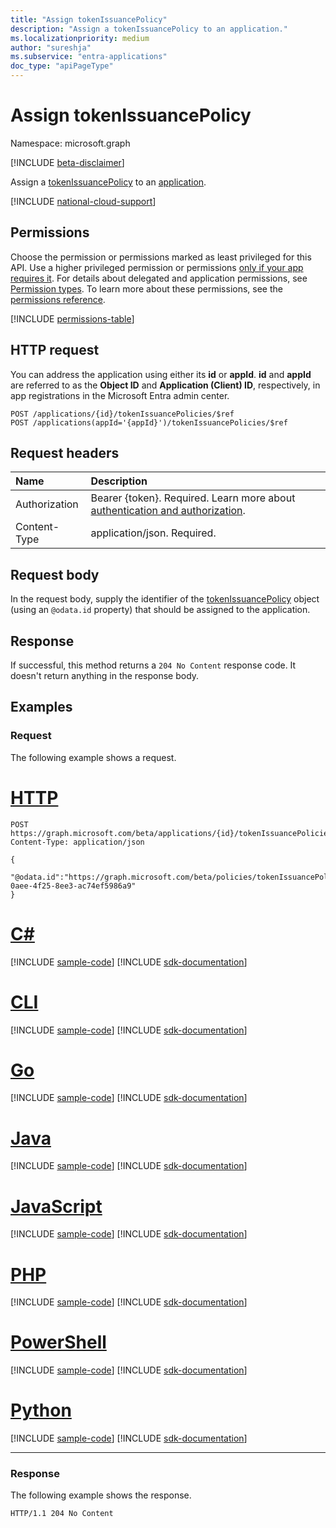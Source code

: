 ```yaml
---
title: "Assign tokenIssuancePolicy"
description: "Assign a tokenIssuancePolicy to an application."
ms.localizationpriority: medium
author: "sureshja"
ms.subservice: "entra-applications"
doc_type: "apiPageType"
---
```


# Assign tokenIssuancePolicy

Namespace: microsoft.graph

[!INCLUDE [beta-disclaimer](../../includes/beta-disclaimer.md)]

Assign a [tokenIssuancePolicy](../resources/tokenissuancepolicy.md) to an [application](../resources/application.md).

[!INCLUDE [national-cloud-support](../../includes/all-clouds.md)]

## Permissions

Choose the permission or permissions marked as least privileged for this API. Use a higher privileged permission or permissions [only if your app requires it](/graph/permissions-overview#best-practices-for-using-microsoft-graph-permissions). For details about delegated and application permissions, see [Permission types](/graph/permissions-overview#permission-types). To learn more about these permissions, see the [permissions reference](/graph/permissions-reference).

<!-- { "blockType": "permissions", "name": "application_post_tokenissuancepolicies" } -->
[!INCLUDE [permissions-table](../includes/permissions/application-post-tokenissuancepolicies-permissions.md)]

## HTTP request

You can address the application using either its **id** or **appId**. **id** and **appId** are referred to as the **Object ID** and **Application (Client) ID**, respectively, in app registrations in the Microsoft Entra admin center.
<!-- { "blockType": "ignored" } -->
```http
POST /applications/{id}/tokenIssuancePolicies/$ref
POST /applications(appId='{appId}')/tokenIssuancePolicies/$ref
```

## Request headers

| Name          | Description   |
|:--------------|:--------------|
|Authorization|Bearer {token}. Required. Learn more about [authentication and authorization](/graph/auth/auth-concepts).|
| Content-Type | application/json. Required. |

## Request body

In the request body, supply the identifier of the [tokenIssuancePolicy](../resources/tokenissuancepolicy.md) object (using an `@odata.id` property) that should be assigned to the application.

## Response

If successful, this method returns a `204 No Content` response code. It doesn't return anything in the response body.

## Examples

### Request

The following example shows a request.


# [HTTP](#tab/http)
<!-- {
  "blockType": "request",
  "name": "create_tokenissuancepolicy_from_application"
}-->

```http
POST https://graph.microsoft.com/beta/applications/{id}/tokenIssuancePolicies/$ref
Content-Type: application/json

{
  "@odata.id":"https://graph.microsoft.com/beta/policies/tokenIssuancePolicies/cd3d9b57-0aee-4f25-8ee3-ac74ef5986a9"
}
```

# [C#](#tab/csharp)
[!INCLUDE [sample-code](../includes/snippets/csharp/create-tokenissuancepolicy-from-application-csharp-snippets.md)]
[!INCLUDE [sdk-documentation](../includes/snippets/snippets-sdk-documentation-link.md)]

# [CLI](#tab/cli)
[!INCLUDE [sample-code](../includes/snippets/cli/create-tokenissuancepolicy-from-application-cli-snippets.md)]
[!INCLUDE [sdk-documentation](../includes/snippets/snippets-sdk-documentation-link.md)]

# [Go](#tab/go)
[!INCLUDE [sample-code](../includes/snippets/go/create-tokenissuancepolicy-from-application-go-snippets.md)]
[!INCLUDE [sdk-documentation](../includes/snippets/snippets-sdk-documentation-link.md)]

# [Java](#tab/java)
[!INCLUDE [sample-code](../includes/snippets/java/create-tokenissuancepolicy-from-application-java-snippets.md)]
[!INCLUDE [sdk-documentation](../includes/snippets/snippets-sdk-documentation-link.md)]

# [JavaScript](#tab/javascript)
[!INCLUDE [sample-code](../includes/snippets/javascript/create-tokenissuancepolicy-from-application-javascript-snippets.md)]
[!INCLUDE [sdk-documentation](../includes/snippets/snippets-sdk-documentation-link.md)]

# [PHP](#tab/php)
[!INCLUDE [sample-code](../includes/snippets/php/create-tokenissuancepolicy-from-application-php-snippets.md)]
[!INCLUDE [sdk-documentation](../includes/snippets/snippets-sdk-documentation-link.md)]

# [PowerShell](#tab/powershell)
[!INCLUDE [sample-code](../includes/snippets/powershell/create-tokenissuancepolicy-from-application-powershell-snippets.md)]
[!INCLUDE [sdk-documentation](../includes/snippets/snippets-sdk-documentation-link.md)]

# [Python](#tab/python)
[!INCLUDE [sample-code](../includes/snippets/python/create-tokenissuancepolicy-from-application-python-snippets.md)]
[!INCLUDE [sdk-documentation](../includes/snippets/snippets-sdk-documentation-link.md)]

---

### Response

The following example shows the response.

<!-- {
  "blockType": "response",
  "truncated": true
} -->

```http
HTTP/1.1 204 No Content
```

<!-- uuid: 16cd6b66-4b1a-43a1-adaf-3a886856ed98
2019-02-04 14:57:30 UTC -->
<!-- {
  "type": "#page.annotation",
  "description": "Assign tokenIssuancePolicy",
  "keywords": "",
  "section": "documentation",
  "tocPath": ""
}-->



